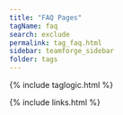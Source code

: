 ```yaml
---
title: "FAQ Pages"
tagName: faq
search: exclude
permalink: tag_faq.html
sidebar: teamforge_sidebar
folder: tags
---
```

{% include taglogic.html %}

{% include links.html %}
